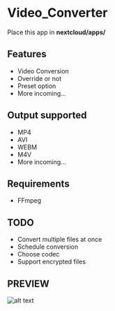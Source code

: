 # Video_Converter
Place this app in **nextcloud/apps/**

## Features

* Video Conversion
* Override or not
* Preset option
* More incoming...

## Output supported

* MP4
* AVI
* WEBM
* M4V
* More incoming...

## Requirements

* FFmpeg

## TODO

* Convert multiple files at once
* Schedule conversion
* Choose codec
* Support encrypted files

## PREVIEW 

![alt text](https://raw.githubusercontent.com/PaulLereverend/NextcloudVideo_Converter/master/img/appstore.gif)
